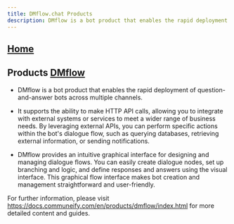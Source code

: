 ```yaml
---
title: DMflow.chat Products
description: DMflow is a bot product that enables the rapid deployment of question-and-answer bots across multiple channels. 
---
```


## [Home](/)

## Products [DMflow](products/dmflow/index.html)

* DMflow is a bot product that enables the rapid deployment of question-and-answer bots across multiple channels. 

* It supports the ability to make HTTP API calls, allowing you to integrate with external systems or services to meet a wider range of business needs. By leveraging external APIs, you can perform specific actions within the bot's dialogue flow, such as querying databases, retrieving external information, or sending notifications.

* DMflow provides an intuitive graphical interface for designing and managing dialogue flows. You can easily create dialogue nodes, set up branching and logic, and define responses and answers using the visual interface. This graphical flow interface makes bot creation and management straightforward and user-friendly.

For further information, please visit https://docs.communeify.com/en/products/dmflow/index.html for more detailed content and guides.